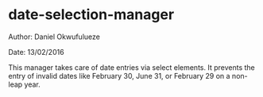 # date-selection-manager

Author: Daniel Okwufulueze

Date: 13/02/2016

This manager takes care of date entries via select elements. It prevents the entry of invalid dates like February 30, June 31, or February 29 on a non-leap year.
